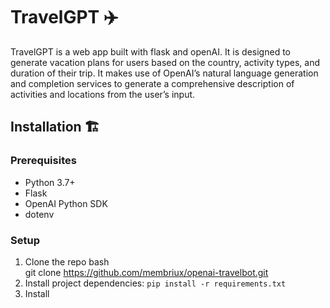 # TravelGPT ✈️
TravelGPT is a web app built with flask and openAI. It is designed to generate vacation plans for users based on the country, activity types, and duration of their trip. It makes use of OpenAI’s natural language generation and completion services to generate a comprehensive description of activities and locations from the user’s input.

## Installation 🏗️

### Prerequisites
* Python 3.7+
* Flask
* OpenAI Python SDK
* dotenv

### Setup

1. Clone the repo
bash<br>git clone https://github.com/membriux/openai-travelbot.git<br>
1. Install project dependencies:
    `pip install -r requirements.txt`
1. Install 


